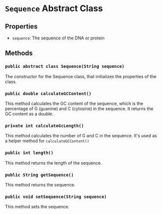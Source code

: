 # `Sequence` Abstract Class

## Properties
- `sequence`: The sequence of the DNA or protein 

## Methods

### `public abstract class Sequence(String sequence)`
The constructor for the Sequence class, that initializes the properties of the class.

### `public double calculateGCContent()`
This method calculates the GC content of the sequence, which is the percentage of G (guanine) and C (cytosine) in the sequence. It returns the GC content as a double.

### `private int calculateGcLength()`
This method calculates the number of G and C in the sequence. It's used as a helper method for `calculateGCContent()`

### `public int length()`
This method returns the length of the sequence.

### `public String getSequence()`
This method returns the sequence.

### `public void setSequence(String sequence)`
This method sets the sequence.
